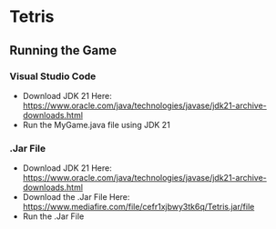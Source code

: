 # Tetris

## Running the Game

### Visual Studio Code
- Download JDK 21 Here: https://www.oracle.com/java/technologies/javase/jdk21-archive-downloads.html
- Run the MyGame.java file using JDK 21

### .Jar File
- Download JDK 21 Here: https://www.oracle.com/java/technologies/javase/jdk21-archive-downloads.html
- Download the .Jar File Here: https://www.mediafire.com/file/cefr1xjbwy3tk6q/Tetris.jar/file
- Run the .Jar File

